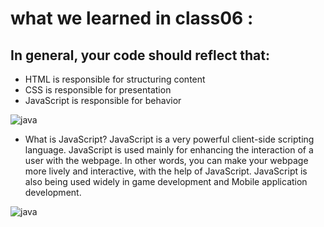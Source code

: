 # what we learned in class06 : 


## In general, your code should reflect that:
   * HTML is responsible for structuring content
   * CSS is responsible for presentation 
   * JavaScript is responsible for behavior


![java](https://www.simplilearn.com/ice9/free_resources_article_thumb/X_Reasons_to_learn_Javascript.jpg)

* What is JavaScript?
JavaScript is a very powerful client-side scripting language. JavaScript is used mainly for enhancing the interaction of a user with the webpage. In other words, you can make your webpage more lively and interactive, with the help of JavaScript. JavaScript is also being used widely in game development and Mobile application development.

![java](https://image1.slideserve.com/3013673/simple-javascript-example-l.jpg)



